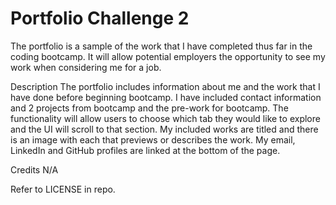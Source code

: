 # Portfolio Challenge 2

The portfolio is a sample of the work that I have completed thus far in the coding bootcamp. It will allow potential employers the opportunity to see my work when considering me for a job. 

Description
The portfolio includes information about me and the work that I have done before beginning bootcamp. I have included contact information and 2 projects from bootcamp and the pre-work for bootcamp. The functionality will allow users to choose which tab they would like to explore and the UI will scroll to that section. My included works are titled and there is an image with each that previews or describes the work. My email, LinkedIn and GitHub profiles are linked at the bottom of the page. 

Credits
N/A

Refer to LICENSE in repo.
